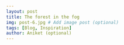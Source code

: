 ```yaml
---
layout: post
title: The forest in the fog
img: post-6.jpg # Add image post (optional)
tags: [Blog, Inspiration]
author: Aniket (optional)
---
```


